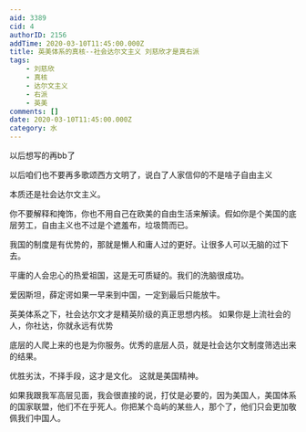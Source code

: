```yaml
---
aid: 3389
cid: 4
authorID: 2156
addTime: 2020-03-10T11:45:00.000Z
title: 英美体系的真核--社会达尔文主义 刘慈欣才是真右派
tags:
    - 刘慈欣
    - 真核
    - 达尔文主义
    - 右派
    - 英美
comments: []
date: 2020-03-10T11:45:00.000Z
category: 水
---
```


以后想写的再bb了

以后咱们也不要再多歌颂西方文明了，说白了人家信仰的不是啥子自由主义

本质还是社会达尔文主义。

你不要解释和掩饰，你也不用自己在欧美的自由生活来解读。假如你是个美国的底层劳工，自由主义也不过是个遮羞布，垃圾筒而已。

我国的制度是有优势的，那就是懒人和庸人过的更好。让很多人可以无脑的过下去。

平庸的人会忠心的热爱祖国，这是无可质疑的。我们的洗脑很成功。

爱因斯坦，薛定谔如果一早来到中国，一定到最后只能放牛。

英美体系之下，社会达尔文才是精英阶级的真正思想内核。 如果你是上流社会的人，你社达，你就永远有优势

底层的人爬上来的也是为你服务。优秀的底层人员，就是社会达尔文制度筛选出来的结果。

优胜劣汰，不择手段，这才是文化。 这就是美国精神。

如果我跟我军高层见面，我会很直接的说，打仗是必要的，因为美国人，美国体系的国家联盟，他们不在乎死人。你把某个岛屿的某些人，那个了，他们只会更加敬佩我们中国人。
